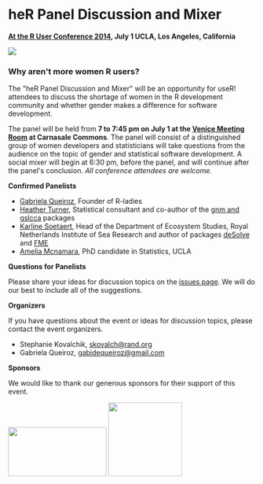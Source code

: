 # heR Panel Discussion and Mixer   
__[At the R User Conference 2014](http://user2014.stat.ucla.edu), July 1 UCLA, Los Angeles, California__

![](http://www.edii.uclm.es/~useR-2013/pics/useR-middle.png)

### Why aren't more women R users? 

The "heR Panel Discussion and Mixer" will be an opportunity for useR!
attendees to discuss the shortage of women in the R development community and whether gender makes a difference for software development. 

The panel will be held from **7 to 7:45 pm on July 1 at the [Venice Meeting Room](http://maps.ucla.edu/campus/) at Carnasale Commons**. The panel will consist of a distinguished group of women developers and statisticians will take questions from the
audience on the topic of gender and statistical software development. A social mixer will begin at 6:30 pm, before the panel, and will continue after the panel's conclusion. _All conference attendees are welcome._

__**Confirmed Panelists**__

* [Gabriela Queiroz](http://www.meetup.com/R-ladies/member/14534094/), Founder of R-ladies
* [Heather Turner](http://www.heatherturner.net), Statistical consultant and co-author of the [gnm and gslcca](http://www.heatherturner.net/r-packages.html) packages
* [Karline Soetaert](http://www.nioz.nl/staff-detail?id=784400), Head of the Department of Ecosystem Studies, Royal Netherlands Institute of Sea Research and author of packages [deSolve](http://cran.r-project.org/web/packages/deSolve/index.html) and [FME](http://cran.r-project.org/web/packages/FME/index.html)
* [Amelia Mcnamara](http://www.stat.ucla.edu/~amelia.mcnamara/), PhD candidate in Statistics, UCLA

__**Questions for Panelists**__

Please share your ideas for discussion topics on the [issues page](https://github.com/skoval/her2014/issues). We will do our best to include all of the suggestions. 

__**Organizers**__

If you have questions about the event or ideas for discussion topics, please contact the event organizers.

- Stephanie Kovalchik, skovalch@rand.org
- Gabriela Queiroz, gabidequeiroz@gmail.com

__**Sponsors**__

We would like to thank our generous sponsors for their support of this event.

<img src="http://www.revolutionanalytics.com/sites/all/themes/rva_theme/img/logo.png" width="200px" height="100px" />

<img src="http://upload.wikimedia.org/wikipedia/en/a/a2/Rand-logo.PNG" width="150px" height="150px" />

